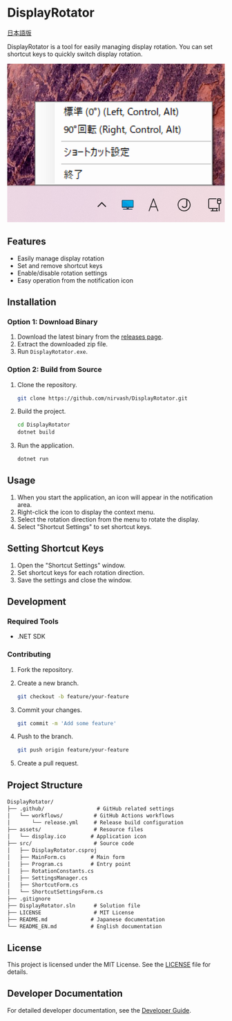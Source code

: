 # DisplayRotator

[日本語版](README.md)

DisplayRotator is a tool for easily managing display rotation. You can set shortcut keys to quickly switch display rotation.

![Screenshot](assets/screenshot.png)

## Features

- Easily manage display rotation
- Set and remove shortcut keys
- Enable/disable rotation settings
- Easy operation from the notification icon

## Installation

### Option 1: Download Binary

1. Download the latest binary from the [releases page](https://github.com/nirvash/DisplayRotator/releases).
2. Extract the downloaded zip file.
3. Run `DisplayRotator.exe`.

### Option 2: Build from Source

1. Clone the repository.

   ```bash
   git clone https://github.com/nirvash/DisplayRotator.git
   ```

2. Build the project.

   ```bash
   cd DisplayRotator
   dotnet build
   ```

3. Run the application.

   ```bash
   dotnet run
   ```

## Usage

1. When you start the application, an icon will appear in the notification area.
2. Right-click the icon to display the context menu.
3. Select the rotation direction from the menu to rotate the display.
4. Select "Shortcut Settings" to set shortcut keys.

## Setting Shortcut Keys

1. Open the "Shortcut Settings" window.
2. Set shortcut keys for each rotation direction.
3. Save the settings and close the window.

## Development

### Required Tools

- .NET SDK

### Contributing

1. Fork the repository.
2. Create a new branch.

   ```bash
   git checkout -b feature/your-feature
   ```

3. Commit your changes.

   ```bash
   git commit -m 'Add some feature'
   ```

4. Push to the branch.

   ```bash
   git push origin feature/your-feature
   ```

5. Create a pull request.

## Project Structure

```
DisplayRotator/
├── .github/                 # GitHub related settings
│   └── workflows/          # GitHub Actions workflows
│       └── release.yml     # Release build configuration
├── assets/                 # Resource files
│   └── display.ico        # Application icon
├── src/                    # Source code
│   ├── DisplayRotator.csproj
│   ├── MainForm.cs        # Main form
│   ├── Program.cs         # Entry point
│   ├── RotationConstants.cs
│   ├── SettingsManager.cs
│   ├── ShortcutForm.cs
│   └── ShortcutSettingsForm.cs
├── .gitignore
├── DisplayRotator.sln      # Solution file
├── LICENSE                 # MIT License
├── README.md              # Japanese documentation
└── README_EN.md           # English documentation
```

## License

This project is licensed under the MIT License. See the [LICENSE](LICENSE) file for details.

## Developer Documentation

For detailed developer documentation, see the [Developer Guide](Developer.md).
